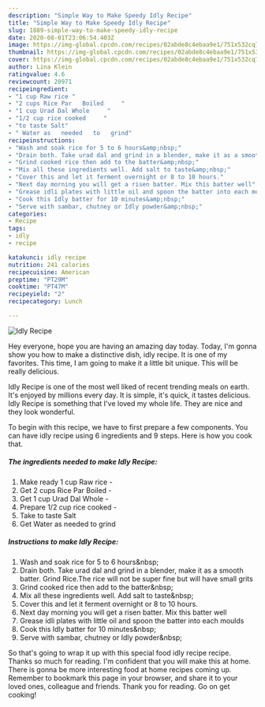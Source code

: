 ```yaml
---
description: "Simple Way to Make Speedy Idly Recipe"
title: "Simple Way to Make Speedy Idly Recipe"
slug: 1889-simple-way-to-make-speedy-idly-recipe
date: 2020-08-01T23:06:54.403Z
image: https://img-global.cpcdn.com/recipes/02abde8c4ebaa9e1/751x532cq70/idly-recipe-recipe-main-photo.jpg
thumbnail: https://img-global.cpcdn.com/recipes/02abde8c4ebaa9e1/751x532cq70/idly-recipe-recipe-main-photo.jpg
cover: https://img-global.cpcdn.com/recipes/02abde8c4ebaa9e1/751x532cq70/idly-recipe-recipe-main-photo.jpg
author: Lina Klein
ratingvalue: 4.6
reviewcount: 20971
recipeingredient:
- "1 cup Raw rice "
- "2 cups Rice Par   Boiled     "
- "1 cup Urad Dal Whole     "
- "1/2 cup rice cooked     "
- "to taste Salt"
- " Water as   needed   to   grind"
recipeinstructions:
- "Wash and soak rice for 5 to 6 hours&amp;nbsp;"
- "Drain both. Take urad dal and grind in a blender, make it as a smooth batter. Grind Rice.The rice will not be super fine but will have small grits"
- "Grind cooked rice then add to the batter&amp;nbsp;"
- "Mix all these ingredients well. Add salt to taste&amp;nbsp;"
- "Cover this and let it ferment overnight or 8 to 10 hours."
- "Next day morning you will get a risen batter. Mix this batter well"
- "Grease idli plates with little oil and spoon the batter into each moulds"
- "Cook this Idly batter for 10 minutes&amp;nbsp;"
- "Serve with sambar, chutney or Idly powder&amp;nbsp;"
categories:
- Recipe
tags:
- idly
- recipe

katakunci: idly recipe 
nutrition: 241 calories
recipecuisine: American
preptime: "PT29M"
cooktime: "PT47M"
recipeyield: "2"
recipecategory: Lunch

---
```



![Idly Recipe](https://img-global.cpcdn.com/recipes/02abde8c4ebaa9e1/751x532cq70/idly-recipe-recipe-main-photo.jpg)

Hey everyone, hope you are having an amazing day today. Today, I'm gonna show you how to make a distinctive dish, idly recipe. It is one of my favorites. This time, I am going to make it a little bit unique. This will be really delicious.

Idly Recipe is one of the most well liked of recent trending meals on earth. It's enjoyed by millions every day. It is simple, it's quick, it tastes delicious. Idly Recipe is something that I've loved my whole life. They are nice and they look wonderful.




To begin with this recipe, we have to first prepare a few components. You can have idly recipe using 6 ingredients and 9 steps. Here is how you cook that.

<!--inarticleads1-->

##### The ingredients needed to make Idly Recipe:

1. Make ready 1 cup Raw rice -
1. Get 2 cups Rice Par   Boiled     -
1. Get 1 cup Urad Dal Whole     -
1. Prepare 1/2 cup rice cooked     -
1. Take to taste Salt
1. Get  Water as   needed   to   grind




<!--inarticleads2-->

##### Instructions to make Idly Recipe:

1. Wash and soak rice for 5 to 6 hours&amp;nbsp;
1. Drain both. Take urad dal and grind in a blender, make it as a smooth batter. Grind Rice.The rice will not be super fine but will have small grits
1. Grind cooked rice then add to the batter&amp;nbsp;
1. Mix all these ingredients well. Add salt to taste&amp;nbsp;
1. Cover this and let it ferment overnight or 8 to 10 hours.
1. Next day morning you will get a risen batter. Mix this batter well
1. Grease idli plates with little oil and spoon the batter into each moulds
1. Cook this Idly batter for 10 minutes&amp;nbsp;
1. Serve with sambar, chutney or Idly powder&amp;nbsp;




So that's going to wrap it up with this special food idly recipe recipe. Thanks so much for reading. I'm confident that you will make this at home. There is gonna be more interesting food at home recipes coming up. Remember to bookmark this page in your browser, and share it to your loved ones, colleague and friends. Thank you for reading. Go on get cooking!
